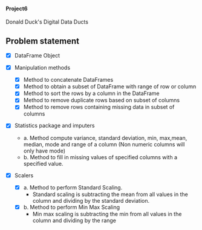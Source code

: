 #### Project6
Donald Duck's Digital Data Ducts 

## Problem statement 
- [x] DataFrame Object 
- [x] Manipulation methods
  - [x] Method to concatenate DataFrames
  - [x] Method to obtain a subset of DataFrame with range of row or column
  - [x] Method to sort the rows by a column in the DataFrame
  - [x] Method to remove duplicate rows based on subset of columns
  - [x] Method to remove rows containing missing data in subset of columns
- [x] Statistics package and imputers
  - a. Method compute variance, standard deviation, min, max,mean, median, mode and range of a column (Non numeric columns will only have mode)
  - b. Method to fill in missing values of specified columns with a specified value.
  
- [x] Scalers 
  - [x] a. Method to perform Standard Scaling.
      - Standard scaling is subtracting the mean from all values in the column and dividing by the standard deviation.
  - [x] b. Method to perform Min Max Scaling
      - Min max scaling is subtracting the min from all values in the column and dividing by the range
